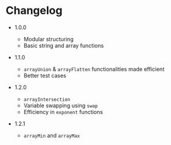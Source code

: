# Changelog

- 1.0.0
  - Modular structuring
  - Basic string and array functions

- 1.1.0
  - `arrayUnion` & `arrayFlatten` functionalities made efficient
  - Better test cases

- 1.2.0
  - `arrayIntersection`
  - Variable swapping using `swap`
  - Efficiency in `exponent` functions

- 1.2.1
  - `arrayMin` and `arrayMax`